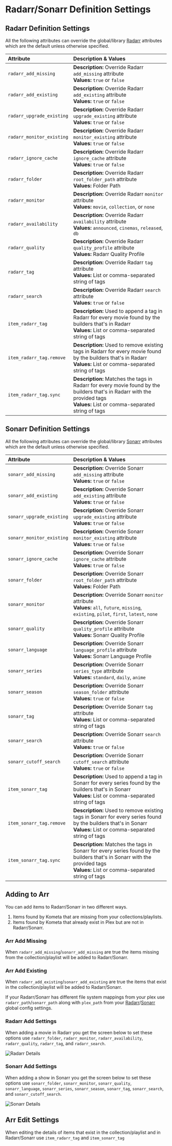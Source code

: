 # Radarr/Sonarr Definition Settings

## Radarr Definition Settings

All the following attributes can override the global/library [Radarr](../config/radarr.md) attributes which are the 
default unless otherwise specified.

| Attribute                 | Description & Values                                                                                                                                                            |
|:--------------------------|:--------------------------------------------------------------------------------------------------------------------------------------------------------------------------------|
| `radarr_add_missing`      | **Description:** Override Radarr `add_missing` attribute<br>**Values:** `true` or `false`                                                                                       |
| `radarr_add_existing`     | **Description:** Override Radarr `add_existing` attribute<br>**Values:** `true` or `false`                                                                                      |
| `radarr_upgrade_existing` | **Description:** Override Radarr `upgrade_existing` attribute<br>**Values:** `true` or `false`                                                                                  |
| `radarr_monitor_existing` | **Description:** Override Radarr `monitor_existing` attribute<br>**Values:** `true` or `false`                                                                                  |
| `radarr_ignore_cache`     | **Description:** Override Radarr `ignore_cache` attribute<br>**Values:** `true` or `false`                                                                                      |
| `radarr_folder`           | **Description:** Override Radarr `root_folder_path` attribute<br>**Values:** Folder Path                                                                                        |
| `radarr_monitor`          | **Description:** Override Radarr `monitor` attribute<br>**Values:** `movie`, `collection`, or `none`                                                                            |
| `radarr_availability`     | **Description:** Override Radarr `availability` attribute<br>**Values:** `announced`, `cinemas`, `released`, `db`                                                               |
| `radarr_quality`          | **Description:** Override Radarr `quality_profile` attribute<br>**Values:** Radarr Quality Profile                                                                              |
| `radarr_tag`              | **Description:** Override Radarr `tag` attribute<br>**Values:** List or comma-separated string of tags                                                                          |
| `radarr_search`           | **Description:** Override Radarr `search` attribute<br>**Values:** `true` or `false`                                                                                            |
| `item_radarr_tag`         | **Description:** Used to append a tag in Radarr for every movie found by the builders that's in Radarr<br>**Values:** List or comma-separated string of tags                    |
| `item_radarr_tag.remove`  | **Description:** Used to remove existing tags in Radarr for every movie found by the builders that's in Radarr<br>**Values:** List or comma-separated string of tags            |
| `item_radarr_tag.sync`    | **Description:** Matches the tags in Radarr for every movie found by the builders that's in Radarr with the provided tags<br>**Values:** List or comma-separated string of tags |

## Sonarr Definition Settings

All the following attributes can override the global/library [Sonarr](../config/sonarr.md) attributes which are the 
default unless otherwise specified.

| Attribute                 | Description & Values                                                                                                                                                             |
|:--------------------------|:---------------------------------------------------------------------------------------------------------------------------------------------------------------------------------|
| `sonarr_add_missing`      | **Description:** Override Sonarr `add_missing` attribute<br>**Values:** `true` or `false`                                                                                        |
| `sonarr_add_existing`     | **Description:** Override Sonarr `add_existing` attribute<br>**Values:** `true` or `false`                                                                                       |
| `sonarr_upgrade_existing` | **Description:** Override Sonarr `upgrade_existing` attribute<br>**Values:** `true` or `false`                                                                                   |
| `sonarr_monitor_existing` | **Description:** Override Sonarr `monitor_existing` attribute<br>**Values:** `true` or `false`                                                                                   |
| `sonarr_ignore_cache`     | **Description:** Override Sonarr `ignore_cache` attribute<br>**Values:** `true` or `false`                                                                                       |
| `sonarr_folder`           | **Description:** Override Sonarr `root_folder_path` attribute<br>**Values:** Folder Path                                                                                         |
| `sonarr_monitor`          | **Description:** Override Sonarr `monitor` attribute<br>**Values:** `all`, `future`, `missing`, `existing`, `pilot`, `first`, `latest`, `none`                                   |
| `sonarr_quality`          | **Description:** Override Sonarr `quality_profile` attribute<br>**Values:** Sonarr Quality Profile                                                                               |
| `sonarr_language`         | **Description:** Override Sonarr `language_profile` attribute<br>**Values:** Sonarr Language Profile                                                                             |
| `sonarr_series`           | **Description:** Override Sonarr `series_type` attribute<br>**Values:** `standard`, `daily`, `anime`                                                                             |
| `sonarr_season`           | **Description:** Override Sonarr `season_folder` attribute<br>**Values:** `true` or `false`                                                                                      |
| `sonarr_tag`              | **Description:** Override Sonarr `tag` attribute<br>**Values:** List or comma-separated string of tags                                                                           |
| `sonarr_search`           | **Description:** Override Sonarr `search` attribute<br>**Values:** `true` or `false`                                                                                             |
| `sonarr_cutoff_search`    | **Description:** Override Sonarr `cutoff_search` attribute<br>**Values:** `true` or `false`                                                                                      |
| `item_sonarr_tag`         | **Description:** Used to append a tag in Sonarr for every series found by the builders that's in Sonarr<br>**Values:** List or comma-separated string of tags                    |
| `item_sonarr_tag.remove`  | **Description:** Used to remove existing tags in Sonarr for every series found by the builders that's in Sonarr<br>**Values:** List or comma-separated string of tags            |
| `item_sonarr_tag.sync`    | **Description:** Matches the tags in Sonarr for every series found by the builders that's in Sonarr with the provided tags<br>**Values:** List or comma-separated string of tags |

## Adding to Arr
You can add items to Radarr/Sonarr in two different ways.
  1. Items found by Kometa that are missing from your collections/playlists.
  2. Items found by Kometa that already exist in Plex but are not in Radarr/Sonarr.

### Arr Add Missing

When `radarr_add_missing`/`sonarr_add_missing` are true the items missing from the collection/playlist will be added to 
Radarr/Sonarr.

### Arr Add Existing

When `radarr_add_existing`/`sonarr_add_existing` are true the items that exist in the collection/playlist will be added 
to Radarr/Sonarr. 

If your Radarr/Sonarr has different file system mappings from your plex use `radarr_path`/`sonarr_path` along with 
`plex_path` from your [Radarr](../config/radarr.md)/[Sonarr](../config/sonarr.md) global config settings.

### Radarr Add Settings

When adding a movie in Radarr you get the screen below to set these options use `radarr_folder`, `radarr_monitor`, 
`radarr_availability`, `radarr_quality`, `radarr_tag`, and `radarr_search`.

![Radarr Details](images/radarr.png)

### Sonarr Add Settings

When adding a show in Sonarr you get the screen below to set these options use `sonarr_folder`, `sonarr_monitor`, 
`sonarr_quality`, `sonarr_language`, `sonarr_series`, `sonarr_season`, `sonarr_tag`, `sonarr_search`, and 
`sonarr_cutoff_search`.

![Sonarr Details](images/sonarr.png)

## Arr Edit Settings

When editing the details of items that exist in the collection/playlist and in Radarr/Sonarr use `item_radarr_tag` and 
`item_sonarr_tag`